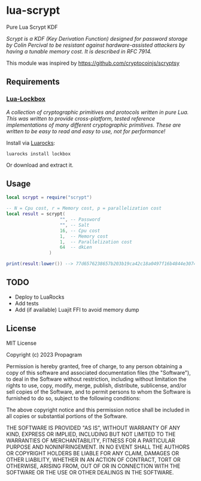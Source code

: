 # lua-scrypt
Pure Lua Scrypt KDF

*Scrypt is a KDF (Key Derivation Function) designed for password storage by Colin Percival to be resistant against hardware-assisted attackers by having a tunable memory cost. It is described in RFC 7914.*

This module was inspired by https://github.com/cryptocoinjs/scryptsy

## Requirements

### [Lua-Lockbox](https://github.com/somesocks/lua-lockbox)
*A collection of cryptographic primitives and protocols written in pure Lua. This was written to provide cross-platform, tested reference implementations of many different cryptographic primitives. These are written to be easy to read and easy to use, not for performance!*

Install via [Luarocks](https://luarocks.org):
```
luarocks install lockbox
```
Or download and extract it.

## Usage

```lua
local scrypt = require("scrypt")

-- N = Cpu cost, r = Memory cost, p = parallelization cost
local result = scrypt(
                    "", -- Password
                    "", -- Salt
                    16, -- Cpu cost
                    1,  -- Memory cost
                    1,  -- Parallelization cost
                    64  -- dkLen
                )

print(result:lower()) --> 77d6576238657b203b19ca42c18a0497f16b4844e3074ae8dfdffa3fede21442fcd0069ded0948f8326a753a0fc81f17e8d3e0fb2e0d3628cf35e20c38d18906
```

## TODO

 - Deploy to LuaRocks
 - Add tests
 - Add (if available) Luajit FFI to avoid memory dump

## License

MIT License

Copyright (c) 2023 Propagram

Permission is hereby granted, free of charge, to any person obtaining a copy
of this software and associated documentation files (the "Software"), to deal
in the Software without restriction, including without limitation the rights
to use, copy, modify, merge, publish, distribute, sublicense, and/or sell
copies of the Software, and to permit persons to whom the Software is
furnished to do so, subject to the following conditions:

The above copyright notice and this permission notice shall be included in all
copies or substantial portions of the Software.

THE SOFTWARE IS PROVIDED "AS IS", WITHOUT WARRANTY OF ANY KIND, EXPRESS OR
IMPLIED, INCLUDING BUT NOT LIMITED TO THE WARRANTIES OF MERCHANTABILITY,
FITNESS FOR A PARTICULAR PURPOSE AND NONINFRINGEMENT. IN NO EVENT SHALL THE
AUTHORS OR COPYRIGHT HOLDERS BE LIABLE FOR ANY CLAIM, DAMAGES OR OTHER
LIABILITY, WHETHER IN AN ACTION OF CONTRACT, TORT OR OTHERWISE, ARISING FROM,
OUT OF OR IN CONNECTION WITH THE SOFTWARE OR THE USE OR OTHER DEALINGS IN THE
SOFTWARE.
